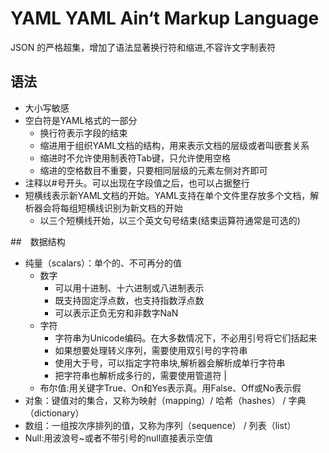 # YAML YAML Ain‘t Markup Language

JSON 的严格超集，增加了语法显著换行符和缩进,不容许文字制表符

## 语法

* 大小写敏感
* 空白符是YAML格式的一部分
	- 换行符表示字段的结束
	- 缩进用于组织YAML文档的结构，用来表示文档的层级或者叫嵌套关系
	- 缩进时不允许使用制表符Tab键，只允许使用空格
	- 缩进的空格数目不重要，只要相同层级的元素左侧对齐即可
* 注释以#号开头。可以出现在字段值之后，也可以占据整行
* 短横线表示新YAML文档的开始。YAML支持在单个文件里存放多个文档，解析器会将每组短横线识别为新文档的开始
	- 以三个短横线开始，以三个英文句号结束(结束运算符通常是可选的)

##　数据结构

* 纯量（scalars）：单个的、不可再分的值
	- 数字
		+ 可以用十进制、十六进制或八进制表示
		+ 既支持固定浮点数，也支持指数浮点数
		+ 可以表示正负无穷和非数字NaN
	- 字符
		+ 字符串为Unicode编码。在大多数情况下，不必用引号将它们括起来
		+ 如果想要处理转义序列，需要使用双引号的字符串
		+ 使用大于号，可以指定字符串块,解析器会解析成单行字符串
		+ 把字符串也解析成多行的，需要使用管道符  |
	- 布尔值:用关键字True、On和Yes表示真。用False、Off或No表示假
* 对象：键值对的集合，又称为映射（mapping）/ 哈希（hashes） / 字典（dictionary）
* 数组：一组按次序排列的值，又称为序列（sequence） / 列表（list）
* Null:用波浪号~或者不带引号的null直接表示空值

